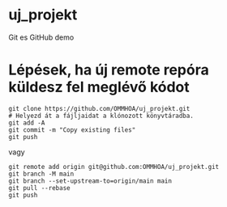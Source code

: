 # uj_projekt
Git es GitHub demo

# Lépések, ha új remote repóra küldesz fel meglévő kódot

```
git clone https://github.com/OMMHOA/uj_projekt.git
# Helyezd át a fájljaidat a klónozott könyvtáradba.
git add -A
git commit -m "Copy existing files"
git push
```

vagy

```
git remote add origin git@github.com:OMMHOA/uj_projekt.git
git branch -M main
git branch --set-upstream-to=origin/main main
git pull --rebase
git push
```

